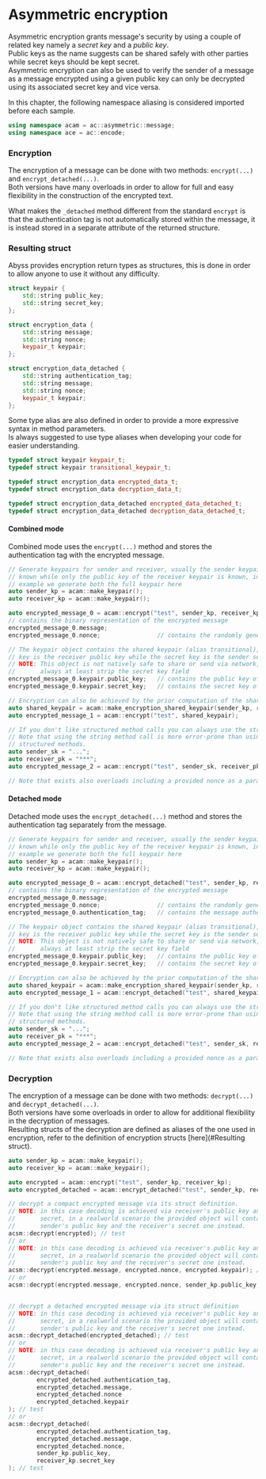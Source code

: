 # Asymmetric encryption

Asymmetric encryption grants message's security by using a couple of related key namely a _secret key_ and a _public key_.\
Public keys as the name suggests can be shared safely with other parties while secret keys should be kept secret.\
Asymmetric encryption can also be used to verify the sender of a message as a message encrypted using a given public key 
can only be decrypted using its associated secret key and vice versa.

In this chapter, the following namespace aliasing is considered imported before each sample.

```cpp
using namespace acam = ac::asymmetric::message;
using namespace ace = ac::encode;
```

### Encryption

The encryption of a message can be done with two methods: `encrypt(...)` and `encrypt_detached(...)`.\
Both versions have many overloads in order to allow for full and easy flexibility in the construction of the encrypted
text.

What makes the `_detached` method different from the standard `encrypt` is that the authentication tag is not
automatically stored within the message, it is instead stored in a separate attribute of the returned structure.

### Resulting struct

Abyss provides encryption return types as structures, this is done in order to allow anyone to use it without any
difficulty.

```cpp
struct keypair {
    std::string public_key;
    std::string secret_key;
};

struct encryption_data {
    std::string message;
    std::string nonce;
    keypair_t keypair;
};

struct encryption_data_detached {
    std::string authentication_tag;
    std::string message;
    std::string nonce;
    keypair_t keypair;
};
```

Some type alias are also defined in order to provide a more expressive syntax in method parameters.\
Is always suggested to use type aliases when developing your code for easier understanding.

```cpp
typedef struct keypair keypair_t;
typedef struct keypair transitional_keypair_t;

typedef struct encryption_data encrypted_data_t;
typedef struct encryption_data decryption_data_t;

typedef struct encryption_data_detached encrypted_data_detached_t;
typedef struct encryption_data_detached decryption_data_detached_t;
```

#### Combined mode

Combined mode uses the `encrypt(...)` method and stores the authentication tag with the encrypted message.

```cpp
// Generate keypairs for sender and receiver, usually the sender keypair is fully 
// known while only the public key of the receiver keypair is known, in this 
// example we generate both the full keypair here
auto sender_kp = acam::make_keypair();
auto receiver_kp = acam::make_keypair();

auto encrypted_message_0 = acam::encrypt("test", sender_kp, receiver_kp);
// contains the binary representation of the encrypted message
encrypted_message_0.message;              
encrypted_message_0.nonce;                // contains the randomly generated nonce

// The keypair object contains the shared keypair (alias transitional), the public 
// key is the receiver public key while the secret key is the sender secret key.
// NOTE: This object is not natively safe to share or send via network, you should 
//       always at least strip the secret key field
encrypted_message_0.keypair.public_key;   // contains the public key of the receiver
encrypted_message_0.keypair.secret_key;   // contains the secret key of the sender

// Encryption can also be achieved by the prior computation of the shared keypair
auto shared_keypair = acam::make_encryption_shared_keypair(sender_kp, receiver_kp);
auto encrypted_message_1 = acam::encrypt("test", shared_keypair);

// If you don't like structured method calls you can always use the string overloads.
// Note that using the string method call is more error-prone than using the 
// structured methods.
auto sender_sk = "...";
auto receiver_pk = "***";
auto encrypted_message_2 = acam::encrypt("test", sender_sk, receiver_pk);

// Note that exists also overloads including a provided nonce as a parameter
```

#### Detached mode

Detached mode uses the `encrypt_detached(...)` method and stores the authentication tag separately from the message.

```cpp
// Generate keypairs for sender and receiver, usually the sender keypair is fully 
// known while only the public key of the receiver keypair is known, in this 
// example we generate both the full keypair here
auto sender_kp = acam::make_keypair();
auto receiver_kp = acam::make_keypair();

auto encrypted_message_0 = acam::encrypt_detached("test", sender_kp, receiver_kp);
// contains the binary representation of the encrypted message
encrypted_message_0.message;              
encrypted_message_0.nonce;                // contains the randomly generated nonce
encrypted_message_0.authentication_tag;   // contains the message authentication tag

// The keypair object contains the shared keypair (alias transitional), the public 
// key is the receiver public key while the secret key is the sender secret key.
// NOTE: This object is not natively safe to share or send via network, you should 
//       always at least strip the secret key field
encrypted_message_0.keypair.public_key;   // contains the public key of the receiver
encrypted_message_0.keypair.secret_key;   // contains the secret key of the sender

// Encryption can also be achieved by the prior computation of the shared keypair
auto shared_keypair = acam::make_encryption_shared_keypair(sender_kp, receiver_kp);
auto encrypted_message_1 = acam::encrypt_detached("test", shared_keypair);

// If you don't like structured method calls you can always use the string overloads.
// Note that using the string method call is more error-prone than using the 
// structured methods.
auto sender_sk = "...";
auto receiver_pk = "***";
auto encrypted_message_2 = acam::encrypt_detached("test", sender_sk, receiver_pk);

// Note that exists also overloads including a provided nonce as a parameter
```

### Decryption
The encryption of a message can be done with two methods: `decrypt(...)` and `decrypt_detached(...)`.\
Both versions have some overloads in order to allow for additional flexibility in the decryption of messages.\
Resulting structs of the decryption are defined as aliases of the one used in encryption, refer to the definition of
encryption structs [here](#Resulting struct).

```cpp
auto sender_kp = acam::make_keypair();
auto receiver_kp = acam::make_keypair();

auto encrypted = acam::encrypt("test", sender_kp, receiver_kp);
auto encrypted_detached = acam::encrypt_detached("test", sender_kp, receiver_kp);

// decrypt a compact encrypted message via its struct definition.
// NOTE: in this case decoding is achieved via receiver's public key and sender's 
//       secret, in a realworld scenario the provided object will contain the 
//       sender's public key and the receiver's secret one instead.
acsm::decrypt(encrypted); // test
// or
// NOTE: in this case decoding is achieved via receiver's public key and sender's 
//       secret, in a realworld scenario the provided object will contain the 
//       sender's public key and the receiver's secret one instead.
acsm::decrypt(encrypted.message, encrypted.nonce, encrypted.keypair); // test
// or
acsm::decrypt(encrypted.message, encrypted.nonce, sender_kp.public_key, receiver_kp.secret_key); // test


// decrypt a detached encrypted message via its struct definition
// NOTE: in this case decoding is achieved via receiver's public key and sender's 
//       secret, in a realworld scenario the provided object will contain the 
//       sender's public key and the receiver's secret one instead.
acsm::decrypt_detached(encrypted_detached); // test
// or 
// NOTE: in this case decoding is achieved via receiver's public key and sender's 
//       secret, in a realworld scenario the provided object will contain the 
//       sender's public key and the receiver's secret one instead.
acsm::decrypt_detached(
        encrypted_detached.authentication_tag, 
        encrypted_detached.message, 
        encrypted_detached.nonce
        encrypted_detached.keypair
); // test
// or
acsm::decrypt_detached(
        encrypted_detached.authentication_tag,
        encrypted_detached.message, 
        encrypted_detached.nonce, 
        sender_kp.public_key, 
        receiver_kp.secret_key
); // test
```